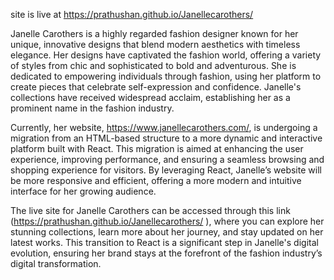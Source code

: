 

site is live at https://prathushan.github.io/Janellecarothers/

Janelle Carothers is a highly regarded fashion designer known for her unique, innovative designs that blend modern aesthetics with timeless elegance. Her designs have captivated the fashion world, offering a variety of styles from chic and sophisticated to bold and adventurous. She is dedicated to empowering individuals through fashion, using her platform to create pieces that celebrate self-expression and confidence. Janelle's collections have received widespread acclaim, establishing her as a prominent name in the fashion industry.

Currently, her website, https://www.janellecarothers.com/, is undergoing a migration from an HTML-based structure to a more dynamic and interactive platform built with React. This migration is aimed at enhancing the user experience, improving performance, and ensuring a seamless browsing and shopping experience for visitors. By leveraging React, Janelle’s website will be more responsive and efficient, offering a more modern and intuitive interface for her growing audience.

The live site for Janelle Carothers can be accessed through this link (https://prathushan.github.io/Janellecarothers/ ), where you can explore her stunning collections, learn more about her journey, and stay updated on her latest works. This transition to React is a significant step in Janelle's digital evolution, ensuring her brand stays at the forefront of the fashion industry’s digital transformation.
